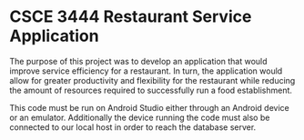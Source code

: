 # CSCE 3444 Restaurant Service Application
The purpose of this project was to develop an application that would improve service efficiency for a restaurant. In turn, the application would allow for greater productivity and flexibility for the restaurant while reducing the amount of resources required to successfully run a food establishment.  

This code must be run on Android Studio either through an Android device or an emulator. Additionally the device running the code must also be connected to our local host in order to reach the database server.
